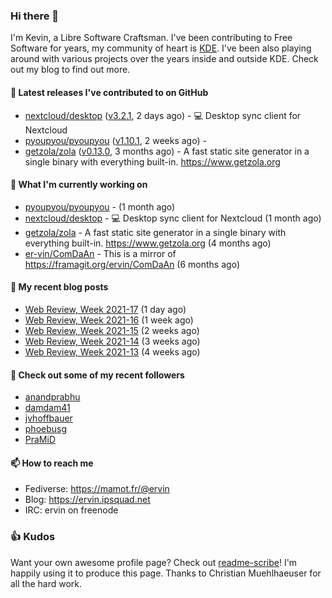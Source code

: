 ### Hi there 👋

I'm Kevin, a Libre Software Craftsman. I've been contributing to Free Software for years,
my community of heart is [KDE](https://kde.org). I've been also playing around with various
projects over the years inside and outside KDE. Check out my blog to find out more.

#### 🔭 Latest releases I've contributed to on GitHub

- [nextcloud/desktop](https://github.com/nextcloud/desktop) ([v3.2.1](https://github.com/nextcloud/desktop/releases/tag/v3.2.1), 2 days ago) - 💻 Desktop sync client for Nextcloud
- [pyoupyou/pyoupyou](https://github.com/pyoupyou/pyoupyou) ([v1.10.1](https://github.com/pyoupyou/pyoupyou/releases/tag/v1.10.1), 2 weeks ago) - 
- [getzola/zola](https://github.com/getzola/zola) ([v0.13.0](https://github.com/getzola/zola/releases/tag/v0.13.0), 3 months ago) - A fast static site generator in a single binary with everything built-in. https://www.getzola.org

#### 🌱 What I'm currently working on

- [pyoupyou/pyoupyou](https://github.com/pyoupyou/pyoupyou) -  (1 month ago)
- [nextcloud/desktop](https://github.com/nextcloud/desktop) - 💻 Desktop sync client for Nextcloud (1 month ago)
- [getzola/zola](https://github.com/getzola/zola) - A fast static site generator in a single binary with everything built-in. https://www.getzola.org (4 months ago)
- [er-vin/ComDaAn](https://github.com/er-vin/ComDaAn) - This is a mirror of https://framagit.org/ervin/ComDaAn (6 months ago)

#### 📜 My recent blog posts

- [Web Review, Week 2021-17](https://ervin.ipsquad.net/blog/2021/04/30/web-review-week-2021-17/) (1 day ago)
- [Web Review, Week 2021-16](https://ervin.ipsquad.net/blog/2021/04/23/web-review-week-2021-16/) (1 week ago)
- [Web Review, Week 2021-15](https://ervin.ipsquad.net/blog/2021/04/16/web-review-week-2021-15/) (2 weeks ago)
- [Web Review, Week 2021-14](https://ervin.ipsquad.net/blog/2021/04/09/web-review-week-2021-14/) (3 weeks ago)
- [Web Review, Week 2021-13](https://ervin.ipsquad.net/blog/2021/04/02/web-review-week-2021-13/) (4 weeks ago)

#### 👯 Check out some of my recent followers

- [anandprabhu](https://github.com/anandprabhu)
- [damdam41](https://github.com/damdam41)
- [jvhoffbauer](https://github.com/jvhoffbauer)
- [phoebusg](https://github.com/phoebusg)
- [PraMiD](https://github.com/PraMiD)

#### 📫 How to reach me

- Fediverse: https://mamot.fr/@ervin
- Blog: https://ervin.ipsquad.net
- IRC: ervin on freenode

### 👍 Kudos

Want your own awesome profile page? Check out [readme-scribe](https://github.com/muesli/readme-scribe)!
I'm happily using it to produce this page. Thanks to Christian Muehlhaeuser for all the hard work.

